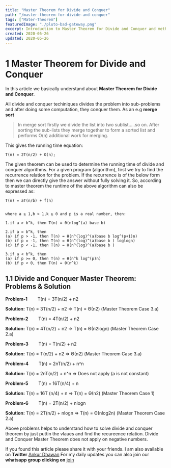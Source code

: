 ```yaml
---
title: "Master Theorem for Divide and Conquer"
path: "/master-theorem-for-divide-and-conquer"
tags: ["Mater-Theorem"]
featuredImage: "./pluto-bad-gateway.png"
excerpt: Introduction to Master Theorem for Divide and Conquer and method to solve theorem.
created: 2020-05-26
updated: 2020-05-26
---
```


# 1 Master Theorem for Divide and Conquer

In this article we basically understand about **Master Theorem for Divide and Conquer**.

All divide and conquer techiniques divides the problem into sub-problems and after doing some computation, they conquer them.
As an e.g **merge sort**

>In merge sort firstly we divide the list into two sublist.....so on.
>After sorting the sub-lists they merge together to form a sorted list and performs O(n) additional work for merging.

This gives the running time equation:
```
T(n) = 2T(n/2) + O(n);
```


The	given theorem can be used to determine the running time	of divide and conquer algorithms. For a	given program (algorithm), first we	try	to	find the recurrence relation for the problem. If the recurrence	is of the below	form then we can directly give the answer without fully solving	it.
So, according to master theorem the runtime of the above algorithm can also be expressed as:

```
T(n) = aT(n/b) + f(n)
```


```

where a ≥ 1,b > 1,k ≥ 0 and p is a real number, then:

1.if a > b^k, then T(n) = θ(nlog^(a) base b)

2.if a = b^k, then
(a) if p > -1, then T(n) = θ(n^(log)^(a)base b log^(p+1)n)
(b) if p = -1, then T(n) = θ(n^(log)^(a)base b ) loglogn)
(c) if p < -1, then T(n) = θ(n^(log)^(a)base b )

3.if a < b^k, then
(a) if p >= 0, then T(n) = θ(n^k log^(p)n)
(b) if p < 0, then T(n) = θ(n^k)
```

## 1.1 Divide and Conquer Master Theorem: Problems & Solution

**Problem-1**   T(n)	=	3T(n/2)	 +	n2 

**Solution:**	T(n)	=	3T(n/2)	 +	n2	=>	T(n) = Θ(n2)	(Master	Theorem	Case 3.a)

**Problem-2**   T(n)	=	4T(n/2)	 +	n2 

**Solution:**	T(n)	=	4T(n/2)	 +	n2	=>	T(n) = Θ(n2logn)	(Master	Theorem	Case 2.a) 

**Problem-3**   T(n)	=	T(n/2)	 +	n2 

**Solution:**	T(n)	=	T(n/2)	+	n2	=>	Θ(n2)	(Master	Theorem	Case	3.a) 

**Problem-4**   T(n)	=	2nT(n/2)	+	n^n 

**Solution:** 	T(n)	=	2nT(n/2)	+	n^n	=>	Does	not	apply	(a	is	not	constant) 

**Problem-5**   T(n)	=	16T(n/4)	+	n 

**Solution:**	T(n)	=	16T	(n/4)	+	n	=>	T(n)	=	Θ(n2)	(Master	Theorem	Case	1) 

**Problem-6**   T(n)	=	2T(n/2)	+	nlogn

**Solution:**	T(n)	=	2T(n/2)	+	nlogn	=>	T(n)	=	Θ(nlog2n)	(Master	Theorem	Case	2.a)

Above problems helps to understand how to solve divide and conquer theorem by just puttin the vlaues and find the recureence relation.
Divide and Conquer Master Theorem does not apply on negative numbers.




If you found this article please share it with your friends. I am also available on **Twitter** [Ankur Dhawan](https://twitter.com/AnkurDh86416728) 
For my daily updates you can also join our **whatsapp group clicking on** [join](https://chat.whatsapp.com/KTmCktGLllxDU7DgtLVcu7)